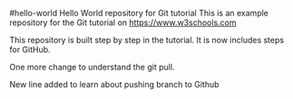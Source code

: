 #hello-world
Hello World repository for Git tutorial
This is an example repository for the Git tutorial on https://www.w3schools.com

This repository is built step by step in the tutorial.
It is now  includes steps for GitHub.

One more change to understand the git pull.

New line added to learn about pushing branch to Github
